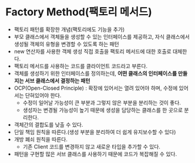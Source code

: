 # Factory Method(팩토리 메서드)

-   팩토리 패턴를 확장한 개념(팩토리에도 기능을 추가)
-   부모 클래스에서 객체들을 생성할 수 있는 인터페이스를 제공하고, 자식 클래스에서 생성될 객체의 유형을 변경할 수 있도록 하는 패턴
-   new 연산자를 사용한 객체 생성 직접 호출을 팩토리 메서드에 대한 호출로 대체한다.
-   팩토리 메서드를 사용하는 코드를 클라이언트 코드라고 부른다.
-   객체를 생성하기 위한 인터페이스를 정의하는데, **어떤 클래스의 인터페이스를 만들지는 서브 클래스에서 결정하는 패턴**
-   OCP(Open-Closed Principle) : 확장에 있어서는 열려 있어야 하며, 수정에 있어서는 단혀있어야 한다.
    -   수정이 일어날 가능성이 큰 부분과 그렇지 않은 부분을 분리하는 것이 좋다.
    -   생성자는 변경될 가능성이 높기 때문에 생성을 담당하는 클래스를 한 곳으로 분리한다.
-   객체간의 결합도를 낮출 수 있다.
-   단일 책임 원칙을 따른다.(생성 부분을 분리하여 더 쉽게 유지보수할 수 있다)
-   개방 폐쇠 원칙을 따른다.
    -   기존 Client 코드를 변경하지 않고 새로운 타입을 추가할 수 있다.
-   패턴을 구현할 많은 서브 클래스를 사용하기 때문에 코드가 복잡해질 수 있다.
